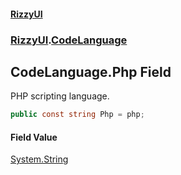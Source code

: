 #### [RizzyUI](index 'index')
### [RizzyUI](RizzyUI 'RizzyUI').[CodeLanguage](RizzyUI.CodeLanguage 'RizzyUI.CodeLanguage')

## CodeLanguage.Php Field

PHP scripting language.

```csharp
public const string Php = php;
```

#### Field Value
[System.String](https://docs.microsoft.com/en-us/dotnet/api/System.String 'System.String')